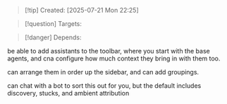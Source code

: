 
>[!tip] Created: [2025-07-21 Mon 22:25]

>[!question] Targets: 

>[!danger] Depends: 

be able to add assistants to the toolbar, where you start with the base agents, and cna configure how much context they bring in with them too.

can arrange them in order up the sidebar, and can add groupings.

can chat with a bot to sort this out for you, but the default includes discovery, stucks, and ambient attribution